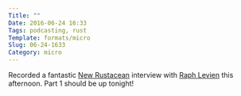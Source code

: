 ```yaml
---
Title: ""
Date: 2016-06-24 16:33
Tags: podcasting, rust
Template: formats/micro
Slug: 06-24-1633
Category: micro
---
```


Recorded a fantastic [New Rustacean] interview with [Raph Levien] this afternoon. Part 1 should be up tonight!

[New Rustacean]: http://www.newrustacean.com/
[Raph Levien]: http://www.levien.com
